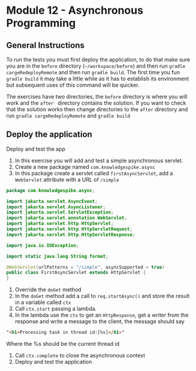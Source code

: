 # Module 12 - Asynchronous Programming

## General Instructions

To run the tests you must first deploy the application, to do that make sure you are in the `before` directory (`~/workspace/before`) and then run `gradle cargeRedeployRemote` and then run `gradle build`. The first time you fun `gradle build` it may take a little while as it has to establish its environment but subsequent uses of this command will be quicker.

The exercises have two directories, the `before` directory is where you will work and the `after ` directory contains the solution. If you want to check that the solution works then change directories to the `after` directory and run `gradle cargeRedeployRemote` and `gradle build`

## Deploy the application

Deploy and test the app

1. In this exercise you will add and test a simple asynchronous servlet.
1. Create a new package named `com.knowledgespike.async`
1. In this package create a servlet called `firstAsyncServlet`, add a `WebServlet` attribute with a URL of `/simple`
```java
package com.knowledgespike.async;

import jakarta.servlet.AsyncEvent;
import jakarta.servlet.AsyncListener;
import jakarta.servlet.ServletException;
import jakarta.servlet.annotation.WebServlet;
import jakarta.servlet.http.HttpServlet;
import jakarta.servlet.http.HttpServletRequest;
import jakarta.servlet.http.HttpServletResponse;

import java.io.IOException;

import static java.lang.String.format;

@WebServlet(urlPatterns = "/simple", asyncSupported = true)
public class FirstAsyncServlet extends HttpServlet {
}
```
1. Override the `doGet` method
1. In the `doGet` method add a call to `req.startAsync()` and store the result in a variable called `ctx`
1. Call `ctx.start` passing a lambda.
1. In the lambda use the `ctx` to get an `HttpResponse`, get a writer from the response and write a message to the client, the message should say
```html
"<h1>Processing task in thread id:[%s]</h1>"
``` 
Where the %s should be the current thread id
1. Call `ctx.complete` to close the asynchronous context
1. Deploy and test the application